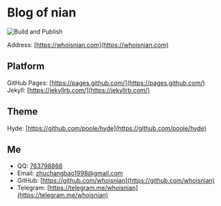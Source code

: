 # Blog of nian
![Build and Publish](https://github.com/whoisnian/whoisnian.github.io/workflows/Build%20and%20Publish/badge.svg)  

Address: [https://whoisnian.com](https://whoisnian.com)  

## Platform
GitHub Pages: [https://pages.github.com/](https://pages.github.com/)  
Jekyll: [https://jekyllrb.com/](https://jekyllrb.com/)  

## Theme
Hyde: [https://github.com/poole/hyde](https://github.com/poole/hyde)  

## Me

* QQ: [763798866](http://wpa.qq.com/msgrd?v=3&uin=763798866&site=qq&menu=yes)  
* Email: [zhuchangbao1998@gmail.com](mailto:zhuchangbao1998@gmail.com)  
* GitHub: [https://github.com/whoisnian](https://github.com/whoisnian)  
* Telegram: [https://telegram.me/whoisnian](https://telegram.me/whoisnian)  
